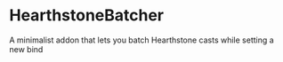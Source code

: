 # HearthstoneBatcher
A minimalist addon that lets you batch Hearthstone casts while setting a new bind
